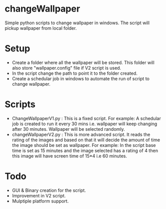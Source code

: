# changeWallpaper
Simple python scripts to change wallpaper in windows. The script will pickup wallpaper from local folder.

# Setup
* Create a folder where all the wallpaper will be stored. This folder will also store "wallpaper.config" file if V2 script is used.
* In the script change the path to point it to the folder created.
* Create a schedular job in windows to automate the run of script to change wallpaper.

# Scripts
* ChangeWallpaperV1.py :  This is a fixed script. For example: A schedular job is created to run it every 30 mins i.e. wallpaper will keep changing after 30 minutes. Wallpaper will be selected randomly.
* changeWallpaperV2.py : This is more advanced script. It reads the rating of the images and based on that it will decide the amount of time the image should be set as wallpaper. For example: In the script base time is set as 15 minutes and the image selected has a rating of 4 then this image will have screen time of 15*4 i.e 60 minutes.

# Todo
* GUI & Binary creation for the script.
* Improvement in V2 script.
* Mulptiple platform support.
